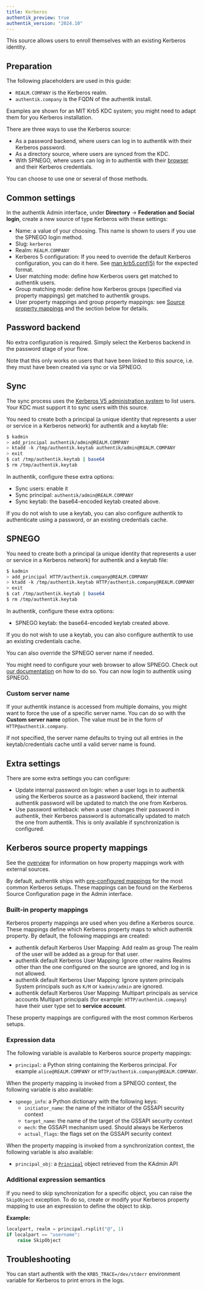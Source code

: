 ```yaml
---
title: Kerberos
authentik_preview: true
authentik_version: "2024.10"
---
```


This source allows users to enroll themselves with an existing Kerberos identity.

## Preparation

The following placeholders are used in this guide:

- `REALM.COMPANY` is the Kerberos realm.
- `authentik.company` is the FQDN of the authentik install.

Examples are shown for an MIT Krb5 KDC system; you might need to adapt them for you Kerberos installation.

There are three ways to use the Kerberos source:

- As a password backend, where users can log in to authentik with their Kerberos password.
- As a directory source, where users are synced from the KDC.
- With SPNEGO, where users can log in to authentik with their [browser](./browser.md) and their Kerberos credentials.

You can choose to use one or several of those methods.

## Common settings

In the authentik Admin interface, under **Directory** -> **Federation and Social login**, create a new source of type Kerberos with these settings:

- Name: a value of your choosing. This name is shown to users if you use the SPNEGO login method.
- Slug: `kerberos`
- Realm: `REALM.COMPANY`
- Kerberos 5 configuration: If you need to override the default Kerberos configuration, you can do it here. See [man krb5.conf(5)](https://web.mit.edu/kerberos/krb5-latest/doc/admin/conf_files/krb5_conf.html) for the expected format.
- User matching mode: define how Kerberos users get matched to authentik users.
- Group matching mode: define how Kerberos groups (specified via property mappings) get matched to authentik groups.
- User property mappings and group property mappings: see [Source property mappings](../../property-mappings/index.md) and the section below for details.

## Password backend

No extra configuration is required. Simply select the Kerberos backend in the password stage of your flow.

Note that this only works on users that have been linked to this source, i.e. they must have been created via sync or via SPNEGO.

## Sync

The sync process uses the [Kerberos V5 administration system](https://web.mit.edu/kerberos/krb5-latest/doc/admin/database.html) to list users. Your KDC must support it to sync users with this source.

You need to create both a principal (a unique identity that represents a user or service in a Kerberos network) for authentik and a keytab file:

```bash
$ kadmin
> add_principal authentik/admin@REALM.COMPANY
> ktadd -k /tmp/authentik.keytab authentik/admin@REALM.COMPANY
> exit
$ cat /tmp/authentik.keytab | base64
$ rm /tmp/authentik.keytab
```

In authentik, configure these extra options:

- Sync users: enable it
- Sync principal: `authentik/admin@REALM.COMPANY`
- Sync keytab: the base64-encoded keytab created above.

If you do not wish to use a keytab, you can also configure authentik to authenticate using a password, or an existing credentials cache.

## SPNEGO

You need to create both a principal (a unique identity that represents a user or service in a Kerberos network) for authentik and a keytab file:

```bash
$ kadmin
> add_principal HTTP/authentik.company@REALM.COMPANY
> ktadd -k /tmp/authentik.keytab HTTP/authentik.company@REALM.COMPANY
> exit
$ cat /tmp/authentik.keytab | base64
$ rm /tmp/authentik.keytab
```

In authentik, configure these extra options:

- SPNEGO keytab: the base64-encoded keytab created above.

If you do not wish to use a keytab, you can also configure authentik to use an existing credentials cache.

You can also override the SPNEGO server name if needed.

You might need to configure your web browser to allow SPNEGO. Check out [our documentation](./browser.md) on how to do so. You can now login to authentik using SPNEGO.

### Custom server name

If your authentik instance is accessed from multiple domains, you might want to force the use of a specific server name. You can do so with the **Custom server name** option. The value must be in the form of `HTTP@authentik.company`.

If not specified, the server name defaults to trying out all entries in the keytab/credentials cache until a valid server name is found.

## Extra settings

There are some extra settings you can configure:

- Update internal password on login: when a user logs in to authentik using the Kerberos source as a password backend, their internal authentik password will be updated to match the one from Kerberos.
- Use password writeback: when a user changes their password in authentik, their Kerberos password is automatically updated to match the one from authentik. This is only available if synchronization is configured.

## Kerberos source property mappings

See the [overview](../../property-mappings/index.md) for information on how property mappings work with external sources.

By default, authentik ships with [pre-configured mappings](#built-in-property-mappings) for the most common Kerberos setups. These mappings can be found on the Kerberos Source Configuration page in the Admin interface.

### Built-in property mappings

Kerberos property mappings are used when you define a Kerberos source. These mappings define which Kerberos property maps to which authentik property. By default, the following mappings are created:

- authentik default Kerberos User Mapping: Add realm as group
  The realm of the user will be added as a group for that user.
- authentik default Kerberos User Mapping: Ignore other realms
  Realms other than the one configured on the source are ignored, and log in is not allowed.
- authentik default Kerberos User Mapping: Ignore system principals
  System principals such as `K/M` or `kadmin/admin` are ignored.
- authentik default Kerberos User Mapping: Multipart principals as service accounts
  Multipart principals (for example: `HTTP/authentik.company`) have their user type set to **service account**.

These property mappings are configured with the most common Kerberos setups.

### Expression data

The following variable is available to Kerberos source property mappings:

- `principal`: a Python string containing the Kerberos principal. For example `alice@REALM.COMPANY` or `HTTP/authentik.company@REALM.COMPANY`.

When the property mapping is invoked from a SPNEGO context, the following variable is also available:

- `spnego_info`: a Python dictionary with the following keys:
    - `initiator_name`: the name of the initiator of the GSSAPI security context
    - `target_name`: the name of the target of the GSSAPI security context
    - `mech`: the GSSAPI mechanism used. Should always be Kerberos
    - `actual_flags`: the flags set on the GSSAPI security context

When the property mapping is invoked from a synchronization context, the following variable is also available:

- `principal_obj`: a [`Principal`](https://kadmin-rs.readthedocs.io/latest/kadmin.html#kadmin.Principal) object retrieved from the KAdmin API

### Additional expression semantics

If you need to skip synchronization for a specific object, you can raise the `SkipObject` exception. To do so, create or modify your Kerberos property mapping to use an expression to define the object to skip.

**Example:**

```python
localpart, realm = principal.rsplit("@", 1)
if localpart == "username":
    raise SkipObject
```

## Troubleshooting

You can start authentik with the `KRB5_TRACE=/dev/stderr` environment variable for Kerberos to print errors in the logs.
